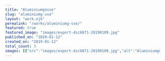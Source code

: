 ```yaml
---
title: "Aluminiumgüsse"
slug: "aluminiumg-sse"
layout: "work.njk"
permalink: "/works/aluminiumg-sse/"
featured: true
featured_image: "images/export-dsc6871-20190109.jpg"
published_on: "2019-01-12"
created_on: "2019-01-12"
total_count: 3
images: [{"src":"images/export-dsc6871-20190109.jpg","alt":"Aluminiumgüsse","caption":"Aluminiumguss | 68 x 14 x 4 cm | 2018\\n","order":1},{"src":"images/export-dsc6875-20190109.jpg","alt":"Aluminiumgüsse","caption":"Aluminiumguss | 60 x 40 x 4 cm | 2018","order":2},{"src":"images/export-dsc6881-20190109.jpg","alt":"Aluminiumgüsse","caption":"Aluminiumguss | 95 x 45 x 8 cm | 2018","order":3}]
---
```


